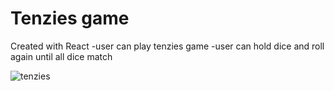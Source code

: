 # Tenzies game
Created with React
-user can play tenzies game
-user can hold dice and roll again until all dice match

![tenzies](https://user-images.githubusercontent.com/87387605/170128583-4458b409-fb86-439d-9837-0bcfd9de8d87.gif)
